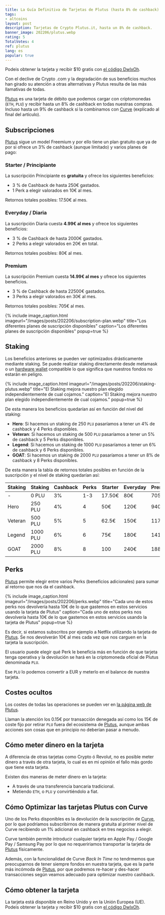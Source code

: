 ```yaml
---
title: La Guía Definitiva de Tarjetas de Plutus (hasta 8% de cashback)
tags:
- altcoins
layout: post
description: Tarjetas de Crypto Plutus.it, hasta un 8% de cashback.
banner_image: 202206/plutus.webp
rating: 5
TotalVotes: 4
ref: plutus
lang: es
popular: true
---
```


Podeis obtener la tarjeta y recibir $10 gratis con <a rel="nofollow" href="https://dex.plutus.it/auth/referee/signup?refId=DwlxOh">el código DwlxOh</a>.

Con el declive de Crypto .com y la degradación de sus beneficios muchos han girado su atención a otras alternativas y Plutus resulta de las más llamativas de todas.

<a rel="nofollow" href="https://dex.plutus.it/auth/referee/signup?refId=DwlxOh">Plutus</a> es una tarjeta de débito que podemos cargar con criptomonedas (`ETH`, `PLU`) y recibir hasta un 8% de cashback en todas nuestras compras. Incluso hasta un 9% de cashback si la combinamos con [Curve](/guia-curve-crypto/) (explicado al final del artículo).

## Subscripciones

<a rel="nofollow" href="https://dex.plutus.it/auth/referee/signup?refId=DwlxOh">Plutus</a> sigue un model Freemium y por ello tiene un plan gratuito que ya de por si ofrece un 3% de cashback (aunque limitado) y varios planes de pago:

### Starter / Principiante

La suscripción Principiante es **gratuita** y ofrece los siguientes beneficios:

- 3 % de Cashback de hasta 250€ gastados.
- 1 Perk a elegir valorados en 10€ al mes.

Retornos totales posibles: 17.50€ al mes.

### Everyday / Diaria

La suscripción Diaria cuesta **4.99€ al mes** y ofrece los siguientes beneficios:

- 3 % de Cashback de hasta 2000€ gastados.
- 2 Perks a elegir valorados en 20€ en total.

Retornos totales posibles: 80€ al mes.

### Premium

La suscripción Premium cuesta **14.99€ al mes** y ofrece los siguientes beneficios.

- 3 % de Cashback de hasta 22500€ gastados.
- 3 Perks a elegir valorados en 30€ al mes.

Retornos totales posibles: 705€ al mes.

{% include image_caption.html imageurl="/images/posts/202206/subscription-plan.webp" title="Los diferentes planes de suscripción disponibles" caption="Los diferentes planes de suscripción disponibles" popup=true %}


## Staking

Los beneficios anteriores se pueden ver optimizados drásticamente mediante staking. Se puede realizar staking directamente desde metamask o un [hardware wallet](/wallets-criptomonedas/) compatible lo que significa que nuestros fondos no estarán en peligro.

{% include image_caption.html imageurl="/images/posts/202206/staking-plutus.webp" title="El Staking mejora nuestro plan elegido independientemente de cual cojamos." caption="El Staking mejora nuestro plan elegido independientemente de cual cojamos." popup=true %}

De esta manera los beneficios quedarían así en función del nivel del staking:

- **Hero**: Si hacemos un staking de 250 `PLU` pasaríamos a tener un 4% de cashback  y 4 Perks disponibles.
- **Veteran**: Si hacemos un staking de 500 `PLU` pasaríamos a tener un 5% de cashback y 5 Perks disponibles.
- **Legend**: Si hacemos un staking de 1000 `PLU` pasaríamos a tener un 6% de cashback y 6 Perks disponibles.
- **GOAT**: Si hacemos un staking de 2000 `PLU` pasaríamos a tener un 8% de cashback y 8 Perks disponibles.

De esta manera la tabla de retornos totales posibles en función de la suscripción y el nivel de staking quedarían así:

| Staking | Staking  | Cashback | Perks | Starter | Everyday | Premium |
|---------|----------|----------|-------|---------|----------|---------|
| -       | 0 PLU    | 3%       | 1-3   | 17.50€  | 80€      | 705€    |
| Hero    | 250 PLU  | 4%       | 4     | 50€     | 120€     | 940€    |
| Veteran | 500 PLU  | 5%       | 5     | 62.5€   | 150€     | 1175€   |
| Legend  | 1000 PLU | 6%       | 6     | 75€     | 180€     | 1410€   |
| GOAT    | 2000 PLU | 8%       | 8     | 100     | 240€     | 1880€   |


## Perks

<a rel="nofollow" href="https://dex.plutus.it/auth/referee/signup?refId=DwlxOh">Plutus</a> permite elegir entre varios Perks (beneficios adicionales) para sumar al retorno que nos da el cashback.

{% include image_caption.html imageurl="/images/posts/202206/perks.webp" title="Cada uno de estos perks nos devolvería hasta 10€ de lo que gastemos en estos servicios usando la tarjeta de Plutus" caption="Cada uno de estos perks nos devolvería hasta 10€ de lo que gastemos en estos servicios usando la tarjeta de Plutus" popup=true %}

Es decir, si estamos subscritos por ejemplo a Netflix utilizando la tarjeta de <a rel="nofollow" href="https://dex.plutus.it/auth/referee/signup?refId=DwlxOh">Plutus</a>. Se nos devolverán 10€ al mes cada vez que nos carguen en la tarjeta la suscripción.

El usuario puede elegir qué Perk le beneficia más en función de que tarjeta tenga operativa y la devolución se hará en la criptomoneda oficial de Plutus denominada `PLU`.

Ese `PLU` lo podemos convertir a EUR y meterlo en el balance de nuestra tarjeta.

## Costes ocultos

Los costes de todas las operaciones se pueden ver en <a href="https://plutus.it/fees" rel="nofollow">la página web de Plutus</a>. 

Llaman la atención los 0.15€ por transacción denegada así como los 15€ de coste fijo por retirar `PLU` fuera del ecosistema de <a rel="nofollow" href="https://dex.plutus.it/auth/referee/signup?refId=DwlxOh">Plutus</a>, aunque ambas acciones son cosas que en principio no deberían pasar a menudo.

## Cómo meter dinero en la tarjeta

A diferencia de otras tarjetas como Crypto ó Revolut, no es posible meter dinero a través de otra tarjeta, lo cual es en mi opinión el fallo más gordo que tiene esta tarjeta.

Existen dos maneras de meter dinero en la tarjeta:
- A través de una transferencia bancaria tradicional.
- Metiendo `ETH`, o `PLU` y convirtiéndolo a fiat.

## Cómo Optimizar las tarjetas Plutus con Curve

Uno de los Perks disponibles es la devolución de la suscripción de [Curve](/guia-curve-crypto/), por lo que podríamos subscribirnos de manera gratuita al primer nivel de Curve recibiendo un 1% adicional en cashback en tres negocios a elegir.

Curve también permite introducir cualquier tarjeta en Apple Pay / Google Pay / Samsung Pay por lo que no requeririamos transportar la tarjeta de <a rel="nofollow" href="https://dex.plutus.it/auth/referee/signup?refId=DwlxOh">Plutus</a> físicamente.

Además, con la funcionalidad de Curve *Back In Time* no tendrmemos que preocuparnos de tener siempre fondos en nuestra tarjeta, que es la parte más incómoda de <a rel="nofollow" href="https://dex.plutus.it/auth/referee/signup?refId=DwlxOh">Plutus</a>, por que podremos re-hacer y des-hacer transacciones según veamos adecuado para optimizar nuestro cashback.

## Cómo obtener la tarjeta

La tarjeta está disponible en Reino Unido y en la Unión Europea (UE). Podeis obtener la tarjeta y recibir $10 gratis con <a rel="nofollow" href="https://dex.plutus.it/auth/referee/signup?refId=DwlxOh">el código DwlxOh</a>.
